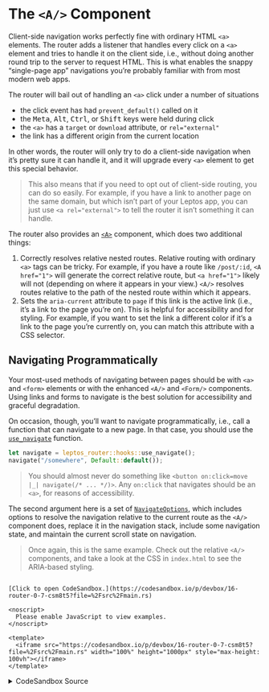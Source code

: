 # The `<A/>` Component

Client-side navigation works perfectly fine with ordinary HTML `<a>` elements. The router adds a listener that handles every click on a `<a>` element and tries to handle it on the client side, i.e., without doing another round trip to the server to request HTML. This is what enables the snappy “single-page app” navigations you’re probably familiar with from most modern web apps.

The router will bail out of handling an `<a>` click under a number of situations

- the click event has had `prevent_default()` called on it
- the <kbd>Meta</kbd>, <kbd>Alt</kbd>, <kbd>Ctrl</kbd>, or <kbd>Shift</kbd> keys were held during click
- the `<a>` has a `target` or `download` attribute, or `rel="external"`
- the link has a different origin from the current location

In other words, the router will only try to do a client-side navigation when it’s pretty sure it can handle it, and it will upgrade every `<a>` element to get this special behavior.

> This also means that if you need to opt out of client-side routing, you can do so easily. For example, if you have a link to another page on the same domain, but which isn’t part of your Leptos app, you can just use `<a rel="external">` to tell the router it isn’t something it can handle.

The router also provides an [`<A>`](https://docs.rs/leptos_router/0.7.0-gamma3/leptos_router/components/fn.A.html) component, which does two additional things:

1. Correctly resolves relative nested routes. Relative routing with ordinary `<a>` tags can be tricky. For example, if you have a route like `/post/:id`, `<A href="1">` will generate the correct relative route, but `<a href="1">` likely will not (depending on where it appears in your view.) `<A/>` resolves routes relative to the path of the nested route within which it appears.
2. Sets the `aria-current` attribute to `page` if this link is the active link (i.e., it’s a link to the page you’re on). This is helpful for accessibility and for styling. For example, if you want to set the link a different color if it’s a link to the page you’re currently on, you can match this attribute with a CSS selector.

## Navigating Programmatically

Your most-used methods of navigating between pages should be with `<a>` and `<form>` elements or with the enhanced `<A/>` and `<Form/>` components. Using links and forms to navigate is the best solution for accessibility and graceful degradation.

On occasion, though, you’ll want to navigate programmatically, i.e., call a function that can navigate to a new page. In that case, you should use the [`use_navigate`](https://docs.rs/leptos_router/0.7.0-gamma3/leptos_router/hooks/fn.use_navigate.html) function.

```rust
let navigate = leptos_router::hooks::use_navigate();
navigate("/somewhere", Default::default());
```

> You should almost never do something like `<button on:click=move |_| navigate(/* ... */)>`. Any `on:click` that navigates should be an `<a>`, for reasons of accessibility.

The second argument here is a set of [`NavigateOptions`](https://docs.rs/leptos_router/0.7.0-gamma3/leptos_router/struct.NavigateOptions.html), which includes options to resolve the navigation relative to the current route as the `<A/>` component does, replace it in the navigation stack, include some navigation state, and maintain the current scroll state on navigation.

> Once again, this is the same example. Check out the relative `<A/>` components, and take a look at the CSS in `index.html` to see the ARIA-based styling.

```admonish sandbox title="Live example" collapsible=true

[Click to open CodeSandbox.](https://codesandbox.io/p/devbox/16-router-0-7-csm8t5?file=%2Fsrc%2Fmain.rs)

<noscript>
  Please enable JavaScript to view examples.
</noscript>

<template>
  <iframe src="https://codesandbox.io/p/devbox/16-router-0-7-csm8t5?file=%2Fsrc%2Fmain.rs" width="100%" height="1000px" style="max-height: 100vh"></iframe>
</template>
```

<details>
<summary>CodeSandbox Source</summary>

```rust
use leptos::prelude::*;
use leptos_router::components::{Outlet, ParentRoute, Route, Router, Routes, A};
use leptos_router::hooks::use_params_map;
use leptos_router::path;

#[component]
pub fn App() -> impl IntoView {
    view! {
        <Router>
            <h1>"Contact App"</h1>
            // this <nav> will show on every routes,
            // because it's outside the <Routes/>
            // note: we can just use normal <a> tags
            // and the router will use client-side navigation
            <nav>
                <a href="/">"Home"</a>
                <a href="/contacts">"Contacts"</a>
            </nav>
            <main>
                <Routes fallback=|| "Not found.">
                    // / just has an un-nested "Home"
                    <Route path=path!("/") view=|| view! {
                        <h3>"Home"</h3>
                    }/>
                    // /contacts has nested routes
                    <ParentRoute
                        path=path!("/contacts")
                        view=ContactList
                      >
                        // if no id specified, fall back
                        <ParentRoute path=path!(":id") view=ContactInfo>
                            <Route path=path!("") view=|| view! {
                                <div class="tab">
                                    "(Contact Info)"
                                </div>
                            }/>
                            <Route path=path!("conversations") view=|| view! {
                                <div class="tab">
                                    "(Conversations)"
                                </div>
                            }/>
                        </ParentRoute>
                        // if no id specified, fall back
                        <Route path=path!("") view=|| view! {
                            <div class="select-user">
                                "Select a user to view contact info."
                            </div>
                        }/>
                    </ParentRoute>
                </Routes>
            </main>
        </Router>
    }
}

#[component]
fn ContactList() -> impl IntoView {
    view! {
        <div class="contact-list">
            // here's our contact list component itself
            <h3>"Contacts"</h3>
            <div class="contact-list-contacts">
                <A href="alice">"Alice"</A>
                <A href="bob">"Bob"</A>
                <A href="steve">"Steve"</A>
            </div>

            // <Outlet/> will show the nested child route
            // we can position this outlet wherever we want
            // within the layout
            <Outlet/>
        </div>
    }
}

#[component]
fn ContactInfo() -> impl IntoView {
    // we can access the :id param reactively with `use_params_map`
    let params = use_params_map();
    let id = move || params.read().get("id").unwrap_or_default();

    // imagine we're loading data from an API here
    let name = move || match id().as_str() {
        "alice" => "Alice",
        "bob" => "Bob",
        "steve" => "Steve",
        _ => "User not found.",
    };

    view! {
        <h4>{name}</h4>
        <div class="contact-info">
            <div class="tabs">
                <A href="" exact=true>"Contact Info"</A>
                <A href="conversations">"Conversations"</A>
            </div>

            // <Outlet/> here is the tabs that are nested
            // underneath the /contacts/:id route
            <Outlet/>
        </div>
    }
}

fn main() {
    leptos::mount::mount_to_body(App)
}
```

</details>
</preview>
